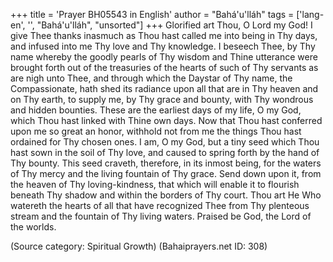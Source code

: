 +++
title = 'Prayer BH05543 in English'
author = "Bahá'u'lláh"
tags = ['lang-en', '', "Bahá'u'lláh", "unsorted"]
+++
Glorified art Thou, O Lord my God!  I give Thee thanks inasmuch as Thou hast called me into being in Thy days, and infused into me Thy love and Thy knowledge.  I beseech Thee, by Thy name whereby the goodly pearls of Thy wisdom and Thine utterance were brought forth out of the treasuries of the hearts of such of Thy servants as are nigh unto Thee, and through which the Daystar of Thy name, the Compassionate, hath shed its radiance upon all that are in Thy heaven and on Thy earth, to supply me, by Thy grace and bounty, with Thy wondrous and hidden bounties.
These are the earliest days of my life, O my God, which Thou hast linked with Thine own days.  Now that Thou hast conferred upon me so great an honor, withhold not from me the things Thou hast ordained for Thy chosen ones.
I am, O my God, but a tiny seed which Thou hast sown in the soil of Thy love, and caused to spring forth by the hand of Thy bounty.  This seed craveth, therefore, in its inmost being, for the waters of Thy mercy and the living fountain of Thy grace.  Send down upon it, from the heaven of Thy loving-kindness, that which will enable it to flourish beneath Thy shadow and within the borders of Thy court.  Thou art He Who watereth the hearts of all that have recognized Thee from Thy plenteous stream and the fountain of Thy living waters.
Praised be God, the Lord of the worlds.

(Source category: Spiritual Growth)
(Bahaiprayers.net ID: 308)
